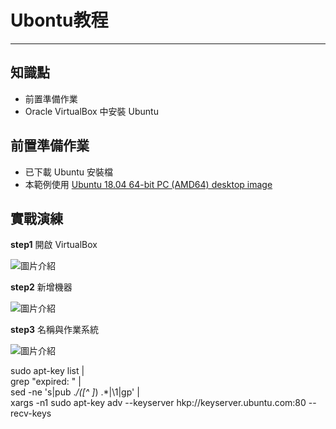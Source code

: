 # Ubontu教程

---

## 知識點

* 前置準備作業
* Oracle VirtualBox 中安裝 Ubuntu

## 前置準備作業

* 已下載 Ubuntu 安裝檔
* 本範例使用 [Ubuntu 18.04 64-bit PC (AMD64) desktop image](https://releases.ubuntu.com/18.04/ "Ubuntu desktop image")

## 實戰演練

**step1** 開啟 VirtualBox

![圖片介紹](./images/Ubontu教程/01.png)

**step2** 新增機器

![圖片介紹](./images/Ubontu教程/02.png)

**step3** 名稱與作業系統

![圖片介紹](./images/Ubontu教程/02.png)


sudo apt-key list | \
 grep "expired: " | \
 sed -ne 's|pub .*/\([^ ]*\) .*|\1|gp' | \
 xargs -n1 sudo apt-key adv --keyserver hkp://keyserver.ubuntu.com:80 --recv-keys

